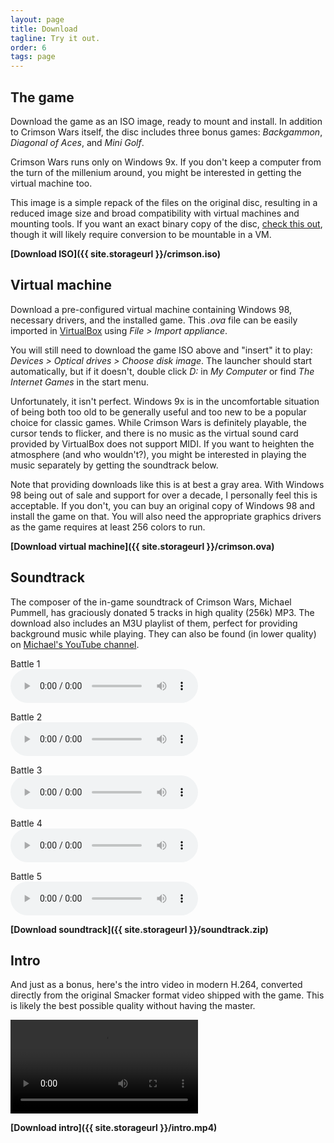 ```yaml
---
layout: page
title: Download
tagline: Try it out.
order: 6
tags: page
---
```


## The game

Download the game as an ISO image, ready to mount and install. In addition to Crimson Wars itself, the disc includes three bonus games: _Backgammon_, _Diagonal of Aces_, and _Mini Golf_.

Crimson Wars runs only on Windows 9x. If you don't keep a computer from the turn of the millenium around, you might be interested in getting the virtual machine too.

This image is a simple repack of the files on the original disc, resulting in a reduced image size and broad compatibility with virtual machines and mounting tools. If you want an exact binary copy of the disc, [check this out](https://archive.org/details/Crimson_201603), though it will likely require conversion to be mountable in a VM.

**[Download ISO]({{ site.storageurl }}/crimson.iso)**

## Virtual machine

Download a pre-configured virtual machine containing Windows 98, necessary drivers, and the installed game. This _.ova_ file can be easily imported in [VirtualBox](https://www.virtualbox.org/) using _File > Import appliance_.

You will still need to download the game ISO above and "insert" it to play: _Devices > Optical drives > Choose disk image_. The launcher should start automatically, but if it doesn't, double click _D:_ in _My Computer_ or find _The Internet Games_ in the start menu.

Unfortunately, it isn't perfect. Windows 9x is in the uncomfortable situation of being both too old to be generally useful and too new to be a popular choice for classic games. While Crimson Wars is definitely playable, the cursor tends to flicker, and there is no music as the virtual sound card provided by VirtualBox does not support MIDI. If you want to heighten the atmosphere (and who wouldn't?), you might be interested in playing the music separately by getting the soundtrack below.

Note that providing downloads like this is at best a gray area. With Windows 98 being out of sale and support for over a decade, I personally feel this is acceptable. If you don't, you can buy an original copy of Windows 98 and install the game on that. You will also need the appropriate graphics drivers as the game requires at least 256 colors to run.

**[Download virtual machine]({{ site.storageurl }}/crimson.ova)**

## Soundtrack

The composer of the in-game soundtrack of Crimson Wars, Michael Pummell, has graciously donated 5 tracks in high quality (256k) MP3. The download also includes an M3U playlist of them, perfect for providing background music while playing. They can also be found (in lower quality) on [Michael's YouTube channel](https://www.youtube.com/user/MrMpummell).

Battle 1  
<audio controls preload="metadata" src="{{ site.storageurl }}/crimson1.mp3" class="w-100"></audio>

Battle 2  
<audio controls preload="metadata" src="{{ site.storageurl }}/crimson2.mp3" class="w-100"></audio>

Battle 3  
<audio controls preload="metadata" src="{{ site.storageurl }}/crimson3.mp3" class="w-100"></audio>

Battle 4  
<audio controls preload="metadata" src="{{ site.storageurl }}/crimson4.mp3" class="w-100"></audio>

Battle 5  
<audio controls preload="metadata" src="{{ site.storageurl }}/crimson5.mp3" class="w-100"></audio>

**[Download soundtrack]({{ site.storageurl }}/soundtrack.zip)**

## Intro

And just as a bonus, here's the intro video in modern H.264, converted directly from the original Smacker format video shipped with the game. This is likely the best possible quality without having the master.

<video controls preload="metadata" src="{{ site.storageurl }}/intro.mp4" class="w-100"></video>

**[Download intro]({{ site.storageurl }}/intro.mp4)**
